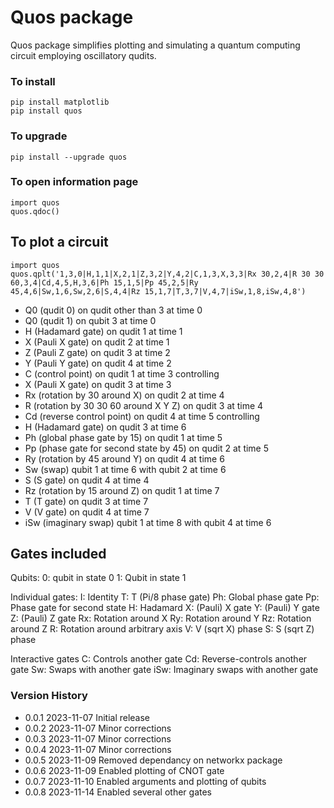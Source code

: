 # Quos package

Quos package simplifies plotting and simulating a quantum computing circuit employing oscillatory qudits.

### To install

    pip install matplotlib
    pip install quos

### To upgrade

    pip install --upgrade quos

### To open information page

    import quos
    quos.qdoc()

## To plot a circuit

    import quos
    quos.qplt('1,3,0|H,1,1|X,2,1|Z,3,2|Y,4,2|C,1,3,X,3,3|Rx 30,2,4|R 30 30 60,3,4|Cd,4,5,H,3,6|Ph 15,1,5|Pp 45,2,5|Ry 45,4,6|Sw,1,6,Sw,2,6|S,4,4|Rz 15,1,7|T,3,7|V,4,7|iSw,1,8,iSw,4,8')

- Q0 (qudit 0) on qudit other than 3 at time 0
- Q0 (qudit 1) on qubit 3 at time 0
- H (Hadamard gate) on qudit 1 at time 1
- X (Pauli X gate) on qudit 2 at time 1
- Z (Pauli Z gate) on qudit 3 at time 2
- Y (Pauli Y gate) on qudit 4 at time 2
- C (control point) on qudit 1 at time 3 controlling
- X (Pauli X gate) on qudit 3 at time 3
- Rx (rotation by 30 around X) on qudit 2 at time 4
- R (rotation by 30 30 60 around X Y Z) on qudit 3 at time 4
- Cd (reverse control point) on qudit 4 at time 5 controlling
- H (Hadamard gate) on qudit 3 at time 6
- Ph (global phase gate by 15) on qudit 1 at time 5
- Pp (phase gate for second state by 45) on qudit 2 at time 5
- Ry (rotation by 45 around Y) on qudit 4 at time 6
- Sw (swap) qubit 1 at time 6 with qubit 2 at time 6
- S (S gate) on qudit 4 at time 4
- Rz (rotation by 15 around Z) on qudit 1 at time 7
- T (T gate) on qudit 3 at time 7
- V (V gate) on qudit 4 at time 7
- iSw (imaginary swap) qubit 1 at time 8 with qubit 4 at time 6

## Gates included

Qubits:
0: qubit in state 0
1: Qubit in state 1

Individual gates:
I: Identity
T: T (Pi/8 phase gate)
Ph: Global phase gate
Pp: Phase gate for second state
H: Hadamard
X: (Pauli) X gate
Y: (Pauli) Y gate
Z: (Pauli) Z gate
Rx: Rotation around X
Ry: Rotation around Y
Rz: Rotation around Z
R: Rotation around arbitrary axis
V: V (sqrt X) phase
S: S (sqrt Z) phase

Interactive gates
C: Controls another gate
Cd: Reverse-controls another gate
Sw: Swaps with another gate
iSw: Imaginary swaps with another gate

### Version History

- 0.0.1 2023-11-07 Initial release
- 0.0.2 2023-11-07 Minor corrections
- 0.0.3 2023-11-07 Minor corrections
- 0.0.4 2023-11-07 Minor corrections
- 0.0.5 2023-11-09 Removed dependancy on networkx package
- 0.0.6 2023-11-09 Enabled plotting of CNOT gate
- 0.0.7 2023-11-10 Enabled arguments and plotting of qubits
- 0.0.8 2023-11-14 Enabled several other gates
